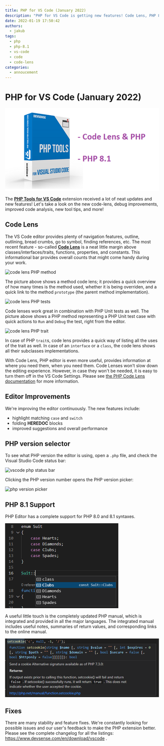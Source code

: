 ```yaml
---
title: PHP for VS Code (January 2022)
description: "PHP for VS Code is getting new features! Code Lens, PHP 8.1, and more."
date: 2022-01-19 17:50:42
authors:
  - jakub
tags:
  - php
  - php-8.1
  - vs-code
  - code
  - code-lens
categories:
  - annoucement
---
```


# PHP for VS Code (January 2022)

![Cover Image](imgs/phptools-vscode-jan22.png)

The [**PHP Tools for VS Code**](https://marketplace.visualstudio.com/items?itemName=DEVSENSE.phptools-vscode) extension received a lot of neat updates and new features! Let's take a look on the new code-lens, debug improvements, improved code analysis, new tool tips, and more!

<!-- more -->

## Code Lens

The VS Code editor provides plenty of navigation features, outline, outlining, bread crumbs, go to symbol, finding references, etc. The most recent feature - so-called [**Code Lens**](https://docs.devsense.com/en/vscode/editor/code-lens) is a neat little margin above classes/interfaces/traits, functions, properties, and constants. This informational bar provides overall counts that might come handy during your work.

![code lens PHP method](https://docs.devsense.com/content_docs/vscode/imgs/codelens-prototype.png)

The picture above shows a method code lens; it provides a quick overview of how many times is the method used, whether it is being overriden, and a quick link to the method `prototype` (the parent method implementation).

![code lens PHP tests](https://docs.devsense.com/content_docs/vscode/imgs/codelens-tests.png)

Code lenses work great in combination with PHP Unit tests as well. The picture above shows a PHP method representing a PHP Unit test case with quick actions to `Run` and `Debug` the test, right from the editor.

![code lens PHP trait](https://docs.devsense.com/content_docs/vscode/imgs/codelens-trait-uses.png)

In case of PHP `trait`s, code lens provides a quick way of listing all the uses of the trait as well. In case of an `interface` or a `class`, the code lens shows all their subclasses implementations.

With Code Lens, PHP editor is even more useful, provides information at where you need them, when you need them. Code Lenses won't slow down the editing experience. However, in case they won't be needed, it is easy to turn them off in the VS Code Settings. Please see [the PHP Code Lens documentation](https://docs.devsense.com/en/vscode/editor/code-lens) for more information.

## Editor Improvements

We're improving the editor continuously. The new features include:

- highlight matching `case` and `switch`
- folding **HEREDOC** blocks
- improved suggestions and overall performance

## PHP version selector

To see what PHP version the editor is using, open a `.php` file, and check the Visual Studio Code status bar:

![vscode php status bar](https://docs.devsense.com/content_docs/vscode/imgs/php-version-status.png)

Clicking the PHP version number opens the PHP version picker:

![php version picker](https://docs.devsense.com/content_docs/vscode/imgs/php-version-picker.png)

## PHP 8.1 Support

PHP Editor has a complete support for PHP 8.0 and 8.1 syntaxes.

![php 8.1 enum](imgs/php-enum.png)

A useful little touch is the completely updated PHP manual, which is integrated and provided in all the major languages. The integrated manual includes useful notes, summaries of return values, and corresponding links to the online manual.

![php tooltip](imgs/php-tooltip.png)

## Fixes

There are many stability and feature fixes. We're constantly looking for possible issues and our user's feedback to make the PHP extension better. Please see the complete changelog for all the listings: https://www.devsense.com/en/download/vscode .

